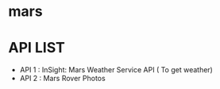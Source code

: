 # mars

# API LIST
* API 1 : InSight: Mars Weather Service API ( To get weather)
* API 2 : Mars Rover Photos
